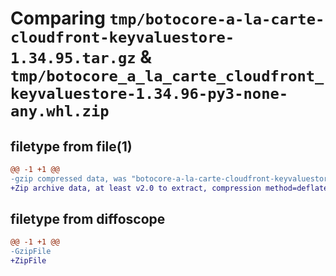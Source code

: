 # Comparing `tmp/botocore-a-la-carte-cloudfront-keyvaluestore-1.34.95.tar.gz` & `tmp/botocore_a_la_carte_cloudfront_keyvaluestore-1.34.96-py3-none-any.whl.zip`

## filetype from file(1)

```diff
@@ -1 +1 @@
-gzip compressed data, was "botocore-a-la-carte-cloudfront-keyvaluestore-1.34.95.tar", last modified: Wed May  1 01:06:14 2024, max compression
+Zip archive data, at least v2.0 to extract, compression method=deflate
```

## filetype from diffoscope

```diff
@@ -1 +1 @@
-GzipFile
+ZipFile
```

